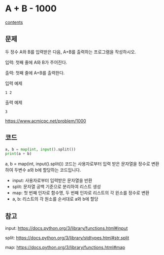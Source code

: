 # A + B - 1000
[contents](../Baekjoon_Pyhon.md)
## 문제
두 정수 A와 B를 입력받은 다음, A+B를 출력하는 프로그램을 작성하시오.

입력: 첫째 줄에 A와 B가 주어진다.

출력: 첫째 줄에 A+B를 출력한다.

입력 예제
```
1 2
```
출력 예제
```
3
```
https://www.acmicpc.net/problem/1000

## 코드
```python
a, b = map(int, input().split())
print(a + b)
```
a, b = map(int, input().split()) 코드는 사용자로부터 입력 받은 문자열을 정수로 변환하여 두변수 a와 b에 할당하는 코드입니다.
- input: 사용자로부터 입력받은 문자열을 반환
- split: 문자열 공백 기준으로 분리하여 리스트 생성
- map: 첫 번째 인자로 함수명, 두 번째 인자로 리스트의 각 윈소를 정수로 변환
- a, b: 리스트의 각 원소를 순서대로 a와 b에 할당
## 참고
input: https://docs.python.org/3/library/functions.html#input

split: https://docs.python.org/3/library/stdtypes.html#str.split

map: https://docs.python.org/3/library/functions.html#map



